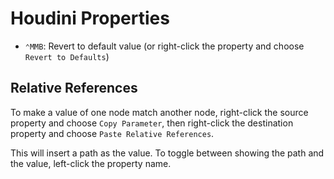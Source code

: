# Houdini Properties

- `⌃MMB`: Revert to default value (or right-click the property and choose `Revert to Defaults`)

## Relative References

To make a value of one node match another node, right-click the source property and choose `Copy Parameter`, then right-click the destination property and choose `Paste Relative References`.

This will insert a path as the value. To toggle between showing the path and the value, left-click the property name.
